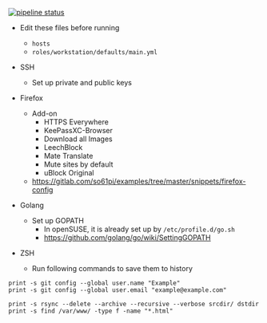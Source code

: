 [![pipeline status](https://gitlab.com/so61pi/ansible/badges/master/pipeline.svg)](https://gitlab.com/so61pi/ansible/commits/master)

- Edit these files before running
  - `hosts`
  - `roles/workstation/defaults/main.yml`

- SSH
  - Set up private and public keys

- Firefox
  - Add-on
    - HTTPS Everywhere
    - KeePassXC-Browser
    - Download all Images
    - LeechBlock
    - Mate Translate
    - Mute sites by default
    - uBlock Original
  - https://gitlab.com/so61pi/examples/tree/master/snippets/firefox-config

- Golang
  - Set up GOPATH
    - In openSUSE, it is already set up by `/etc/profile.d/go.sh`
    - https://github.com/golang/go/wiki/SettingGOPATH

- ZSH
  - Run following commands to save them to history
```shell
print -s git config --global user.name "Example"
print -s git config --global user.email "example@example.com"

print -s rsync --delete --archive --recursive --verbose srcdir/ dstdir
print -s find /var/www/ -type f -name "*.html"
```
